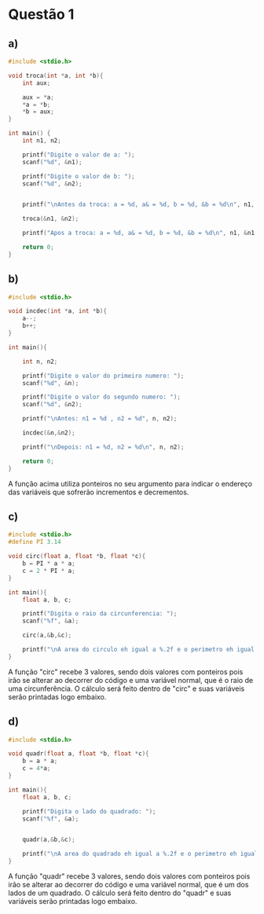 # Questão 1
## a) 
```C
#include <stdio.h>

void troca(int *a, int *b){
    int aux;

    aux = *a;
    *a = *b;
    *b = aux;
}

int main() {
    int n1, n2;

    printf("Digite o valor de a: ");
    scanf("%d", &n1);

    printf("Digite o valor de b: ");
    scanf("%d", &n2);


    printf("\nAntes da troca: a = %d, a& = %d, b = %d, &b = %d\n", n1, &n1, n2, &n2);

    troca(&n1, &n2);

    printf("Apos a troca: a = %d, a& = %d, b = %d, &b = %d\n", n1, &n1, n2, &n2);

    return 0;
}
```

## b)
```C
#include <stdio.h>

void incdec(int *a, int *b){
    a--;
    b++;
}

int main(){

    int n, n2;

    printf("Digite o valor do primeiro numero: ");
    scanf("%d", &n);

    printf("Digite o valor do segundo numero: ");
    scanf("%d", &n2);

    printf("\nAntes: n1 = %d , n2 = %d", n, n2);

    incdec(&n,&n2);

    printf("\nDepois: n1 = %d, n2 = %d\n", n, n2);

    return 0;
}
```
A função acima utiliza ponteiros no seu argumento para indicar o endereço das variáveis que sofrerão incrementos e decrementos.

## c)
```C
#include <stdio.h>
#define PI 3.14

void circ(float a, float *b, float *c){
    b = PI * a * a;
    c = 2 * PI * a;
}

int main(){
    float a, b, c;

    printf("Digita o raio da circunferencia: ");
    scanf("%f", &a);

    circ(a,&b,&c);

    printf("\nA area do circulo eh igual a %.2f e o perimetro eh igual a %.2f", b, c);
}
```
A função "circ" recebe 3 valores, sendo dois valores com ponteiros pois irão se alterar ao decorrer do código e uma variável normal, que é o raio de uma circunferência. O cálculo será feito dentro de "circ" e suas variáveis serão printadas logo embaixo.

## d)
```C
#include <stdio.h>

void quadr(float a, float *b, float *c){
    b = a * a;
    c = 4*a;
}

int main(){
    float a, b, c;

    printf("Digita o lado do quadrado: ");
    scanf("%f", &a);


    quadr(a,&b,&c);

    printf("\nA area do quadrado eh igual a %.2f e o perimetro eh igual a %.2f", b, c);
}
```
A função "quadr" recebe 3 valores, sendo dois valores com ponteiros pois irão se alterar ao decorrer do código e uma variável normal, que é um dos lados de um quadrado. O cálculo será feito dentro do "quadr" e suas variáveis serão printadas logo embaixo.
